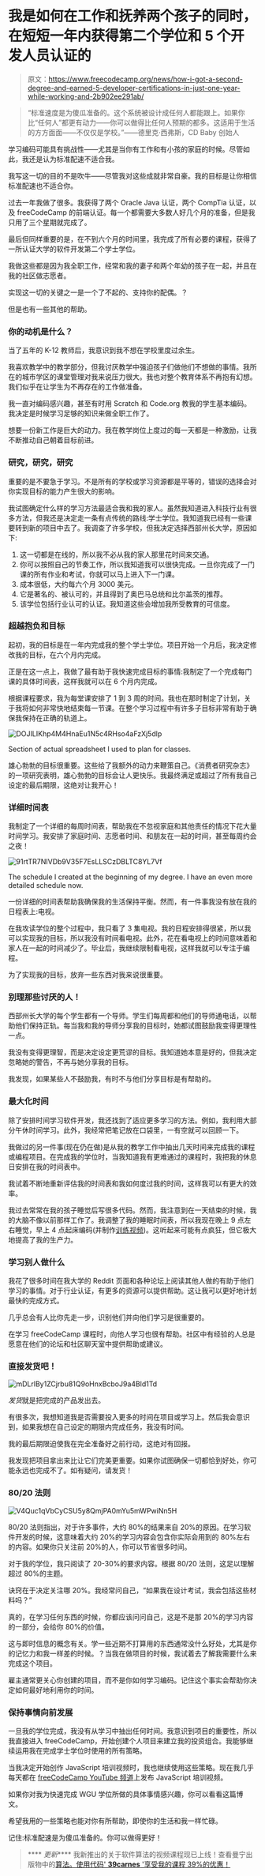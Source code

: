 # 我是如何在工作和抚养两个孩子的同时，在短短一年内获得第二个学位和 5 个开发人员认证的

> 原文：<https://www.freecodecamp.org/news/how-i-got-a-second-degree-and-earned-5-developer-certifications-in-just-one-year-while-working-and-2b902ee291ab/>

> “标准速度是为傻瓜准备的。这个系统被设计成任何人都能跟上。如果你比“任何人”都更有动力——你可以做得比任何人预期的都多。这适用于生活的方方面面——不仅仅是学校。”——德里克·西弗斯，CD Baby 创始人

学习编码可能具有挑战性——尤其是当你有工作和有小孩的家庭的时候。尽管如此，我还是认为标准配速不适合我。

我写这一切的目的不是吹牛——尽管我对这些成就非常自豪。我的目标是让你相信标准配速也不适合你。

过去一年我做了很多。我获得了两个 Oracle Java 认证，两个 CompTia 认证，以及 freeCodeCamp 的前端认证。每一个都需要大多数人好几个月的准备，但是我只用了三个星期就完成了。

最后但同样重要的是，在不到六个月的时间里，我完成了所有必要的课程，获得了一所认证大学的软件开发第二个学士学位。

我做这些都是因为我全职工作，经常和我的妻子和两个年幼的孩子在一起，并且在我的社区做志愿者。

实现这一切的关键之一是一个了不起的、支持你的配偶。？

但是也有一些其他的帮助。

### 你的动机是什么？

当了五年的 K-12 教师后，我意识到我不想在学校里度过余生。

我喜欢教学中的教学部分，但我讨厌教学中强迫孩子们做他们不想做的事情。我所在的城市学区的课堂管理对我来说压力很大。我也对整个教育体系不再抱有幻想。我们似乎在让学生为不再存在的工作做准备。

我一直对编码感兴趣，甚至有时用 Scratch 和 Code.org 教我的学生基本编码。我决定是时候学习足够的知识来做全职工作了。

想要一份新工作是巨大的动力。我在教学岗位上度过的每一天都是一种激励，让我不断推动自己朝着目标前进。

### 研究，研究，研究

重要的是不要急于学习。不是所有的学校或学习资源都是平等的，错误的选择会对你实现目标的能力产生很大的影响。

我试图确定什么样的学习方法最适合我和我的家人。虽然我知道进入科技行业有很多方法，但我还是决定走一条有点传统的路线:学士学位。我知道我已经有一些课要转到新的项目中去了。我调查了许多学校，但我决定选择西部州长大学，原因如下:

1.  这一切都是在线的，所以我不必从我的家人那里花时间来交通。
2.  你可以按照自己的节奏工作，所以我知道我可以很快完成。一旦你完成了一门课的所有作业和考试，你就可以马上进入下一门课。
3.  成本很低，大约每六个月 3000 美元。
4.  它是著名的、被认可的，并且得到了奥巴马总统和比尔盖茨的推荐。
5.  该学位包括行业认可的认证。我知道这些会增加我所受教育的可信度。

### 超越抱负和目标

起初，我的目标是在一年内完成我的整个学士学位。项目开始一个月后，我决定修改我的目标，在六个月内完成。

正是在这一点上，我做了最有助于我快速完成目标的事情:我制定了一个完成每门课的具体时间表，这样我就可以在 6 个月内完成。

根据课程要求，我为每堂课安排了 1 到 3 周的时间。我也在那时制定了计划，关于我将如何非常快地结束每一节课。在整个学习过程中有许多子目标非常有助于确保我保持在正确的轨道上。

![DOJILIKhp4M4HnaEu1N5c4RHso4aFzXj5dlp](img/e223996b646ec03bd7cc8216bbd9c327.png)

Section of actual spreadsheet I used to plan for classes.

雄心勃勃的目标很重要。这些给了我额外的动力来鞭策自己。《消费者研究杂志》的一项研究表明，雄心勃勃的目标会让人更快乐。我最终满足或超过了所有我自己设定的最后期限，这绝对让我开心！

### 详细时间表

我制定了一个详细的每周时间表，帮助我在不忽视家庭和其他责任的情况下花大量时间学习。我安排了家庭时间、志愿者时间、和朋友在一起的时间，甚至每周约会之夜！

![91rtTR7NIVDb9V35F7EsLLSCzDBLTC8YL7Vf](img/feb16930ad797f578e7c4e07de08e7fa.png)

The schedule I created at the beginning of my degree. I have an even more detailed schedule now.

一份详细的时间表帮助我确保我的生活保持平衡。然而，有一件事我没有放在我的日程表上:电视。

在我攻读学位的整个过程中，我只看了 3 集电视。我的日程安排得很紧，所以我可以实现我的目标，所以我没有时间看电视。此外，花在看电视上的时间意味着和家人在一起的时间减少了。毕业后，我继续限制看电视，这样我就可以专注于编程。

为了实现我的目标，放弃一些东西对我来说很重要。

### 别理那些讨厌的人！

西部州长大学的每个学生都有一个导师。学生们每周都和他们的导师通电话，以帮助他们保持正轨。每当我和我的导师分享我的目标时，她都试图鼓励我变得更理性一点。

我没有变得更理智，而是决定设定更荒谬的目标。我知道她本意是好的，但我决定忽略她的警告，不再与她分享我的目标。

我发现，如果某些人不鼓励我，有时不与他们分享目标是有帮助的。

### 最大化时间

除了安排时间学习软件开发，我还找到了适应更多学习的方法。例如，我利用大部分午休时间学习。此外，我经常把笔记放在口袋里，一有空就可以回顾一下。

我做过的另一件事(现在仍在做)是从我的教学工作中抽出几天时间来完成我的课程或编程项目。在完成我的学位时，当我知道我有更难通过的课程时，我把我的休息日安排在我的时间表中。

我试着不断地重新评估我的时间表和我如何度过我的时间，这样我可以有更大的效率。

我过去常常在我的孩子睡觉后写很多代码。然而，我注意到在一天结束的时候，我的大脑不像以前那样工作了。我调整了我的睡眠时间表，所以我现在晚上 9 点左右睡觉，早上 4 点起床编码(并制作[训练视频](https://www.youtube.com/playlist?list=PLWKjhJtqVAbmoiNlqLJg1gxEjEuKHHcn_))。这听起来可能有点疯狂，但它极大地提高了我的生产力。

### 学习别人做什么

我花了很多时间在我大学的 Reddit 页面和各种论坛上阅读其他人做的有助于他们学习的事情。对于行业认证，有更多的资源可以提供帮助。这让我可以更好地计划最快的完成方式。

几乎总会有人比你先走一步，识别他们并向他们学习是很重要的。

在学习 freeCodeCamp 课程时，向他人学习也很有帮助。社区中有经验的人总是愿意在他们的论坛和社区聊天室中提供帮助或建议。

### 直接发货吧！

![mDLrlBy1ZCjrbu81Q9oHnxBcboJ9a4Bld1Td](img/a427d01580a7ed928f8f8e3eeec2053b.png)

*发货*就是把完成的产品发出去。

有很多次，我想知道我是否需要投入更多的时间在项目或学习上。然后我会意识到，如果我想在自己设定的期限内完成任务，我没有时间。

我的最后期限迫使我在完全准备好之前行动，这绝对有回报。

我发现把项目拿出来比让它们完美更重要。如果你试图确保一切都恰到好处，你可能永远也完成不了。如有疑问，请发货！

### 80/20 法则

![V4Quc1qVbCyCSU5y8QmjPA0mYu5mWPwiNn5H](img/a2f95ca1fb1e363214e7facccb5133c3.png)

80/20 法则指出，对于许多事件，大约 80%的结果来自 20%的原因。在学习软件开发的时候，这意味着大约 20%的学习内容会包含你实际会用到的 80%左右的内容。如果你只关注前 20%的人，你可以节省很多时间。

对于我的学位，我只阅读了 20-30%的要求内容。根据 80/20 法则，这足以理解超过 80%的主题。

诀窍在于决定关注哪 20%。我经常问自己，“如果我在设计考试，我会包括这些材料吗？”

真的，在学习任何东西的时候，你都应该问问自己，这是不是那 20%的学习内容的一部分，会给你 80%的价值。

这与即时信息的概念有关。学一些近期不打算用的东西通常没什么好处，尤其是你的记忆力和我一样差的时候。？当我在做项目的时候，我试着去了解我需要什么来完成这个项目。

雇主通常更关心你创建的项目，而不是你如何学习编码。记住这个事实会帮助你决定如何最好地利用你的时间。

### 保持事情向前发展

一旦我的学位完成，我没有从学习中抽出任何时间。我意识到项目的重要性，所以我直接进入 freeCodeCamp，开始创建个人项目来建立我的投资组合。我能够继续运用我在完成学士学位时使用的所有策略。

当我决定开始创作 JavaScript 培训视频时，我也继续使用这些策略。现在我几乎每天都在 [freeCodeCamp YouTube 频道](https://www.youtube.com/channel/UC8butISFwT-Wl7EV0hUK0BQ)上发布 JavaScript 培训视频。

如果你对我为快速完成 WGU 学位所做的具体事情感兴趣，你可以看看这篇博文。

希望我用的一些策略也能对你有所帮助，即使你的生活和我一样忙碌。

记住:标准配速是为傻瓜准备的。你可以做得更好！

> **** *更新***** 我新推出的关于软件算法的视频课程现已上线！查看曼宁出版物中的[算法。使用代码' **39carnes** '享受我的课程 39%的优惠！](https://www.manning.com/livevideo/algorithms-in-motion?a_aid=algmotion&a_bid=9022d293)